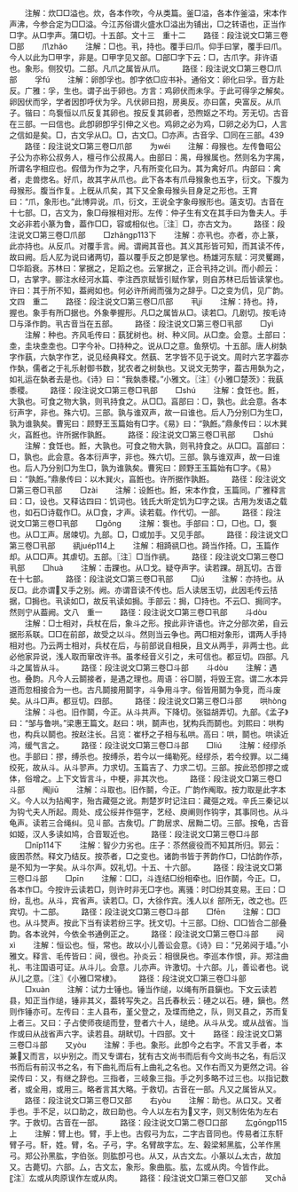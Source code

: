 <!-- { "loadSidebar": true } -->
　　注解：炊□□溢也。炊，各本作吹，今从类篇。釜□溢，各本作釜溢，宋本作声沸，今参合定为□□溢。今江苏俗谓火盛水□溢出为铺出，□之转语也，正当作□字。从□孛声。蒲□切。十五部。文十三　重十二
　　路径：段注说文□第三卷□部
　　爪zhǎo
　　注解：□也。丮，持也。覆手曰爪。仰手曰掌，覆手曰爪。今人以此为□甲字，非是。□甲字见又部。□部□字下云：□，古爪字。非许语也。象形。侧狡切。二部。凡爪之属皆从爪。
　　路径：段注说文□第三卷□爪部
　　孚fú
　　注解：卵卽孚也。卽字依□应书补。通俗文：卵化曰孚。音方赴反。广雅：孚，生也。谓子出于卵也。方言：鸡卵伏而未孚。于此可得孚之解矣。卵因伏而孚，学者因卽呼伏为孚。凡伏卵曰抱，房奥反。亦曰蓲，央富反。从爪子。锴曰：鸟袌恒以爪反复其卵也。按反复其卵者，恐煦妪之不均。芳无切。古音在三部。一曰信也。此卽卵卽孚引伸之义也。鸡卵之必为鸡，□卵之必为□，人言之信如是矣。□，古文孚从□。□，古文□。□亦声。古音孚、□同在三部。439
　　路径：段注说文□第三卷□爪部
　　为wéi
　　注解：母猴也。左传鲁昭公子公为亦称公叔务人，檀弓作公叔禺人。甶部曰：禺，母猴属也。然则名为字禺，所谓名字相应也。假借为作为之字，凡有所变化曰为。其为禽好爪。禸部曰：禽者，走兽揔名。好爪，故其字从爪也。此下各本有爪母猴象也五字，衍文。下腹为母猴形。腹当作复。上旣从爪矣，其下又全象母猴头目身足之形也。王育曰：“爪，象形也。”此博异说。爪，衍文，王说全字象母猴形也。薳支切。古音在十七部。□，古文为，象□母猴相对形。左传：仲子生有文在其手曰为鲁夫人。手文必非若小篆为鲁，葢作□□，容或相似也。〖注〗□，亦古文为。
　　路径：段注说文□第三卷□爪部
　　□zhǎnɡp113下
　　注解：亦丮也。亦者，亦上篆，此亦持也。从反爪。对覆手言。阙。谓阙其音也。其义其形皆可知，而其读不传，故曰阙。后人肊为说曰诸两切，葢以覆手反之卽是掌也。杨雄河东赋：河灵矍踢，□华蹈衰。苏林曰：掌据之，足蹈之也。云掌据之，正合丮持之训。而小颜云：□，古掌字。郦注水经河水篇、李注西京赋皆引赋作掌，则自苏林已后皆读掌也。许曰：其于所不知，葢阙如也。何必许所阙而强为之辞乎。□之变为仉，见广韵。文四　重二
　　路径：段注说文□第三卷□爪部
　　丮jí
　　注解：持也。持，握也。象手有所□据也。外象拳握形。凡□之属皆从□。读若□。几剧切。按毛诗□与泽作韵。丮古音当在五部。
　　路径：段注说文□第三卷□丮部
　　□yì
　　注解：种也。齐风毛传曰：蓺犹树也。树、种义同。从□坴。会意。土部曰：坴，圭块坴坴也。□字今补。□持种之。说从□之意。鱼祭切。十五部。唐人树埶字作蓺，六埶字作艺，说见经典释文。然蓺、艺字皆不见于说文。周时六艺字葢亦作埶，儒者之于礼乐射御书数，犹农者之树埶也。又说文无势字，葢古用埶为之，如礼运在埶者去是也。《诗》曰：“我埶黍稷。”小雅文。〖注〗《小雅□楚茨》：我蓺黍稷。
　　路径：段注说文□第三卷□丮部
　　□shú
　　注解：食饪也。餁，大孰也。可食之物大孰，则丮持食之。从□□。亯部曰：□，孰也。此会意。各本衍声字，非也。殊六切。三部。孰与谁双声，故一曰谁也。后人乃分别□为生□，孰为谁孰矣。曹宪曰：顾野王玉篇始有□字。《易》曰：“孰餁。”鼎彖传曰：以木巽火，亯餁也。许所据作孰餁。
　　路径：段注说文□第三卷□丮部
　　□shú
　　注解：食饪也。餁，大孰也。可食之物大孰，则丮持食之。从□□。亯部曰：□，孰也。此会意。各本衍声字，非也。殊六切。三部。孰与谁双声，故一曰谁也。后人乃分别□为生□，孰为谁孰矣。曹宪曰：顾野王玉篇始有□字。《易》曰：“孰餁。”鼎彖传曰：以木巽火，亯餁也。许所据作孰餁。
　　路径：段注说文□第三卷□丮部
　　□zài
　　注解：设餁也。餁，宋本作食，玉篇同。广雅释言曰：□，设也。又释诂四曰：饥词也。钱氏大昕定饥为□字之误。古用为发语之载也，如石□诗载作□。从□食，才声。读若载。作代切。一部。
　　路径：段注说文□第三卷□丮部
　　□ɡǒnɡ
　　注解：袌也。手部曰：□，□也。□，袌也。从□工声。居竦切。九部。□，□或加手。又见手部。
　　路径：段注说文□第三卷□丮部
　　谻juép114上
　　注解：相踦谻□也。踦当作掎。□，玉篇作却。从□□声。其虐切。五部。〖注〗□当作谻。
　　路径：段注说文□第三卷□丮部
　　□huà
　　注解：击踝也。从□戈。疑夺声字。读若踝。胡瓦切。古音在十七部。
　　路径：段注说文□第三卷□丮部
　　□jú
　　注解：亦持也。从反□。此亦谓又手之别。阙。亦谓音读不传也。后人读居玉切，此因毛传云拮据，□挶也。丮读如□，故反丮读如挶。手部云：挶，□持也。不云□、挶同字。然则宁从葢阙。文八　重一
　　路径：段注说文□第三卷□丮部
　　斗dòu
　　注解：□士相对，兵杖在后，象斗之形。按此非许语也。许之分部次弟，自云据形系联。□□在前部，故受之以斗。然则当云争也。两□相对象形，谓两人手持相对也。乃云两士相对，兵杖在后，与前部说自相戾，且文从两手，非两士也。此必他家异说，浅人取而窜改许书。虽孝经音义引之，未可信也。都豆切。四部。凡斗之属皆从斗。
　　路径：段注说文□第三卷□斗部
　　斗dòu
　　注解：遇也。叠韵。凡今人云鬬接者，是遇之理也。周语：谷□鬬，将毁王宫。谓二水本异道而忽相接合为一也。古凡鬬接用鬬字，斗争用斗字。俗皆用鬬为争竞，而斗废矣。从斗□声。都豆切。四部。
　　路径：段注说文□第三卷□斗部
　　哄hònɡ
　　注解：斗也。旧作鬬，今正。从斗共声。下降切。张镒胡弄切。九部。《孟子》曰：“邹与鲁哄。”梁惠王篇文。赵曰：哄，鬬声也，犹构兵而鬬也。刘熙曰：哄构也，构兵以鬬也。按赵注长。吕览：崔杼之子相与私哄。高曰：哄，鬬也。哄读近鸿，缓气言之。
　　路径：段注说文□第三卷□斗部
　　□liú
　　注解：经缪杀也。手部曰：摎，缚杀也。按缚杀，若今以一绳勒死。经缪杀，若今绞罪。以二绳绞死，故从斗。从斗翏声。力求切。玉篇吉了、力求二切。三部。按此恐卽摎之或体，俗增之。上下文皆言斗，中梗，非其次也。
　　路径：段注说文□第三卷□斗部
　　阄jiū
　　注解：斗取也。旧作鬬，今正。广韵作阄取。按力取是此字本义。今人以为拈阄字，殆古藏彄之讹。荆楚岁时记注曰：藏彄之戏。辛氏三秦记以为钩弋夫人所起。周处、成公绥并作彄字，艺经、庾阐则作钩字，其事同也。从斗龟声。读若三合绳纠。见丩部。古矦切。广韵居求、居黝二切。三部。按龟，古音如姬，汉人多读如鸠，合音冣近也。
　　路径：段注说文□第三卷□斗部
　　□nǐp114下
　　注解：智少力劣也。庄子：苶然疲役而不知其所归。郭云：疲困苶然。释文乃结反。按苶者，□之变也。诸韵书皆于荠韵作□，□怗韵作苶，是不知为一字矣。从斗尔声。奴礼切。十五、十六部。
　　路径：段注说文□第三卷□斗部
　　□pīn
　　注解：□□，斗连结□纷相牵也。旧作鬬，今正。□，各本作□。今按许云读若□，则许时非无□字也。离骚：时□纷其变易。王曰：□纷，乱也。从斗，宾省声。读若□。□，大徐作宾。浅人以纟部所无，改之也。匹宾切。十二部。
　　路径：段注说文□第三卷□斗部
　　□fēn
　　注解：□□也。从斗燹声。按此下当有读若纷三字。抚文切。十三部。□纷、□□皆合二部叠韵。各本讹舛，今依全书通例正之。
　　路径：段注说文□第三卷□斗部
　　阋xì
　　注解：恒讼也。恒，常也。故以小儿善讼会意。《诗》曰：“兄弟阋于墙。”小雅文。释言、毛传皆曰：阋，很也。孙炎云：相很戾也。李巡本作恨，非。郑注曲礼、韦注国语可证。从斗儿。会意。儿亦声。许激切。十六部。儿，善讼者也。说从儿之意。〖注〗《小雅□常棣》。
　　路径：段注说文□第三卷□斗部
　　□xuàn
　　注解：试力士锤也。锤当作缒，以绳有所县鎭也。下文云读若县，知正当作缒，锤非其义，葢转写失之。吕氏春秋云：硾之以石。硾，鎭也。然则作锤亦可。左传曰：主人县布，堇父登之，及堞而绝之，队，则又县之，苏而复上者三。又曰：子占使师夜缒而登，登者六十人，缒绝。从斗从戈。或从战省。当作或曰从战省声六字。读若县。胡畎切。十四部。文十
　　路径：段注说文□第三卷□斗部
　　又yòu
　　注解：手也。象形。此卽今之右字。不言又手者，本兼又而言，以屮别之。而又专谓右，犹有古文尚书而后有今文尚书之名，有后汉书而后有前汉书之名，有下曲礼而后有上曲礼之名也。又作右而又为更然之词。谷梁传曰：又，有继之辞也。三指者，三岐象三指。手之列多略不过三也。以指记数者，或全用，或用三。略者言其大略。于救切。古音在一部。凡又之属皆从又。
　　路径：段注说文□第三卷□又部
　　右yòu
　　注解：助也。从口又。又者手也。手不足，以口助之，故曰助也。今人以左右为又字，则又制佐佑为左右字。于救切。古音在一部。
　　路径：段注说文□第二卷□口部
　　厷ɡōnɡp115上
　　注解：臂上也。臂，手上也。古假弓为厷，二字古音同也。传易者江东馯臂子弓。馯，姓。臂，名。子弓，字。名臂故字厷。左、榖梁邾黑肱，公羊作黑弓。郑公孙黑肱，字伯张。则肱卽弓也。从又，从古文厷。小篆以厶太古，故加又。古薨切。六部。厶，古文厷，象形。象曲肱。肱，厷或从肉。今皆作此。〖注〗厷或从肉原误作左或从肉。
　　路径：段注说文□第三卷□又部
　　叉chā
